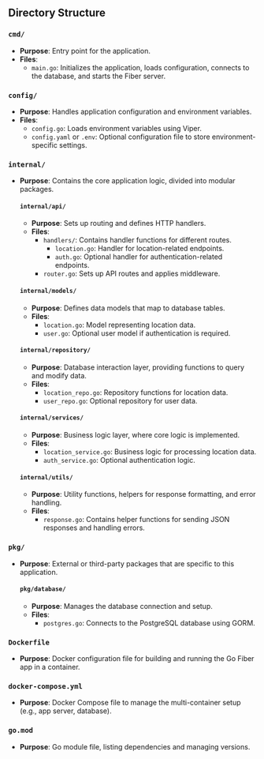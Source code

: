 ## Directory Structure

### `cmd/`

- **Purpose**: Entry point for the application.
- **Files**:
  - `main.go`: Initializes the application, loads configuration, connects to the database, and starts the Fiber server.

### `config/`

- **Purpose**: Handles application configuration and environment variables.
- **Files**:
  - `config.go`: Loads environment variables using Viper.
  - `config.yaml` or `.env`: Optional configuration file to store environment-specific settings.

### `internal/`

- **Purpose**: Contains the core application logic, divided into modular packages.

  #### `internal/api/`

  - **Purpose**: Sets up routing and defines HTTP handlers.
  - **Files**:
    - `handlers/`: Contains handler functions for different routes.
      - `location.go`: Handler for location-related endpoints.
      - `auth.go`: Optional handler for authentication-related endpoints.
    - `router.go`: Sets up API routes and applies middleware.

  #### `internal/models/`

  - **Purpose**: Defines data models that map to database tables.
  - **Files**:
    - `location.go`: Model representing location data.
    - `user.go`: Optional user model if authentication is required.

  #### `internal/repository/`

  - **Purpose**: Database interaction layer, providing functions to query and modify data.
  - **Files**:
    - `location_repo.go`: Repository functions for location data.
    - `user_repo.go`: Optional repository for user data.

  #### `internal/services/`

  - **Purpose**: Business logic layer, where core logic is implemented.
  - **Files**:
    - `location_service.go`: Business logic for processing location data.
    - `auth_service.go`: Optional authentication logic.

  #### `internal/utils/`

  - **Purpose**: Utility functions, helpers for response formatting, and error handling.
  - **Files**:
    - `response.go`: Contains helper functions for sending JSON responses and handling errors.

### `pkg/`

- **Purpose**: External or third-party packages that are specific to this application.

  #### `pkg/database/`

  - **Purpose**: Manages the database connection and setup.
  - **Files**:
    - `postgres.go`: Connects to the PostgreSQL database using GORM.

### `Dockerfile`

- **Purpose**: Docker configuration file for building and running the Go Fiber app in a container.

### `docker-compose.yml`

- **Purpose**: Docker Compose file to manage the multi-container setup (e.g., app server, database).

### `go.mod`

- **Purpose**: Go module file, listing dependencies and managing versions.


